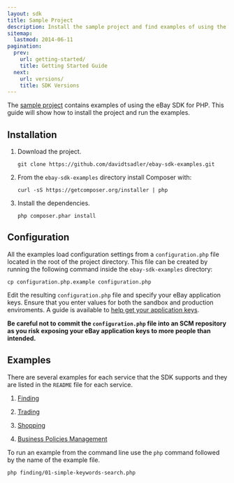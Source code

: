 ```yaml
---
layout: sdk
title: Sample Project
description: Install the sample project and find examples of using the eBay SDK for PHP.
sitemap:
  lastmod: 2014-06-11
pagination:
  prev:
    url: getting-started/
    title: Getting Started Guide
  next:
    url: versions/
    title: SDK Versions
---
```

The [sample project](https://github.com/davidtsadler/ebay-sdk-examples) contains examples of using the eBay SDK for PHP. This guide will show how to install the project and run the examples.

## Installation

  1. Download the project.

     ```
     git clone https://github.com/davidtsadler/ebay-sdk-examples.git
     ```

  1. From the `ebay-sdk-examples` directory install Composer with:

     ```
     curl -sS https://getcomposer.org/installer | php
     ```

  1. Install the dependencies.

     ```
     php composer.phar install
     ```

## Configuration

All the examples load configuration settings from a `configuration.php` file located in the root of the project directory. This file can be created by running the following command inside the `ebay-sdk-examples` directory:

```
cp configuration.php.example configuration.php
```

Edit the resulting `configuration.php` file and specify your eBay application keys. Ensure that you enter values for both the sandbox and production enviroments. A guide is available to [help get your application keys](/sdk/guides/application-keys/).

**Be careful not to commit the `configuration.php` file into an SCM repository as you risk exposing your eBay application keys to more people than intended.**

## Examples

There are several examples for each service that the SDK supports and they are listed in the `README` file for each service.

  1. [Finding](https://github.com/davidtsadler/ebay-sdk-examples/blob/master/finding/README.md)

  1. [Trading](https://github.com/davidtsadler/ebay-sdk-examples/blob/master/trading/README.md)

  1. [Shopping](https://github.com/davidtsadler/ebay-sdk-examples/blob/master/shopping/README.md)

  1. [Business Policies Management](https://github.com/davidtsadler/ebay-sdk-examples/blob/master/business-policies-management/README.md)

To run an example from the command line use the `php` command followed by the name of the example file.

```
php finding/01-simple-keywords-search.php
```
